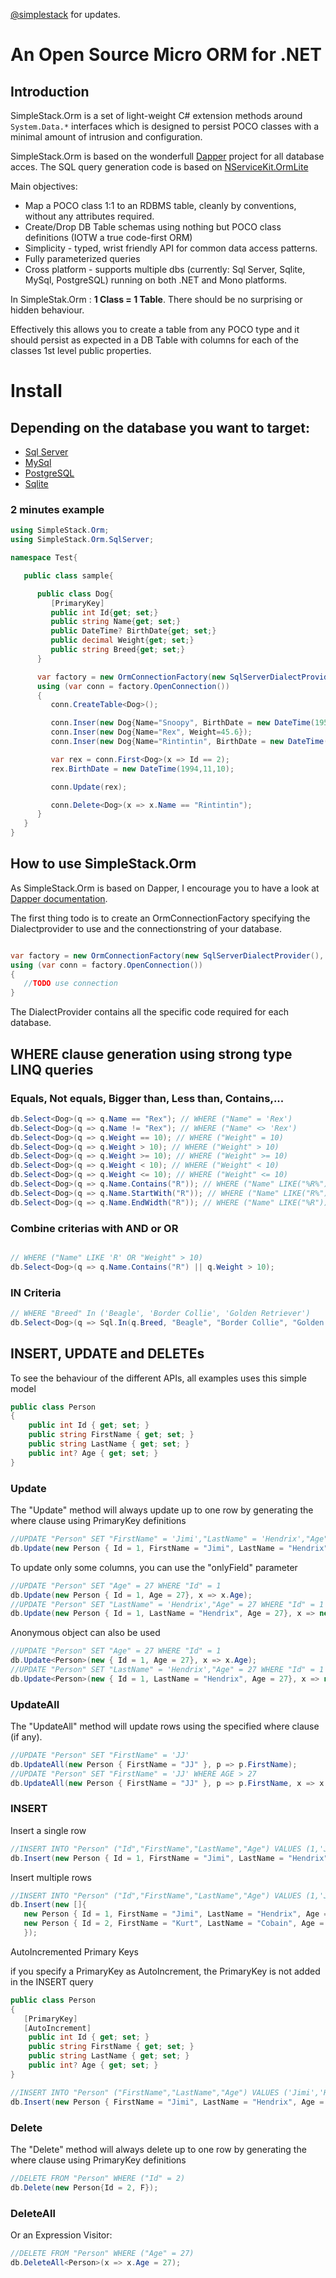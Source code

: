 [@simplestack](http://twitter.com/servicestack) for updates.

# An Open Source Micro ORM for .NET

## Introduction

SimpleStack.Orm is a set of light-weight C# extension methods around `System.Data.*` interfaces which is designed to persist POCO classes with a minimal amount of intrusion and configuration.

SimpleStack.Orm is based on the wonderfull [Dapper](dd) project for all database acces. The SQL query generation code is based on [NServiceKit.OrmLite](ff)

Main objectives:

  * Map a POCO class 1:1 to an RDBMS table, cleanly by conventions, without any attributes required.
  * Create/Drop DB Table schemas using nothing but POCO class definitions (IOTW a true code-first ORM)
  * Simplicity - typed, wrist friendly API for common data access patterns.
  * Fully parameterized queries
  * Cross platform - supports multiple dbs (currently: Sql Server, Sqlite, MySql, PostgreSQL) running on both .NET and Mono platforms.

In SimpleStak.Orm : **1 Class = 1 Table**. There should be no surprising or hidden behaviour.

Effectively this allows you to create a table from any POCO type and it should persist as expected in a DB Table with columns for each of the classes 1st level public properties.

# Install

## Depending on the database you want to target:

  - [Sql Server](http://nuget.org/List/Packages/ServiceStack.OrmLite.SqlServer)
  - [MySql](http://nuget.org/List/Packages/ServiceStack.OrmLite.MySql)
  - [PostgreSQL](http://nuget.org/List/Packages/ServiceStack.OrmLite.PostgreSQL)
  - [Sqlite](http://nuget.org/packages/ServiceStack.OrmLite.Sqlite.Mono)

### 2 minutes example

```csharp
using SimpleStack.Orm;
using SimpleStack.Orm.SqlServer;

namespace Test{

   public class sample{

      public class Dog{
         [PrimaryKey]
         public int Id{get; set;}
         public string Name{get; set;}
         public DateTime? BirthDate{get; set;}
         public decimal Weight{get; set;}
         public string Breed{get; set;}
      }

      var factory = new OrmConnectionFactory(new SqlServerDialectProvider(), "server=...");
      using (var conn = factory.OpenConnection())
      {
         conn.CreateTable<Dog>();

         conn.Inser(new Dog{Name="Snoopy", BirthDate = new DateTime(1950,10,01), Weight=25.4});
         conn.Inser(new Dog{Name="Rex", Weight=45.6});
         conn.Inser(new Dog{Name="Rintintin", BirthDate = new DateTime(1918,09,13), Weight=2});

         var rex = conn.First<Dog>(x => Id == 2);
         rex.BirthDate = new DateTime(1994,11,10);

         conn.Update(rex);

         conn.Delete<Dog>(x => x.Name == "Rintintin");
      }
   }
}
```

## How to use SimpleStack.Orm

As SimpleStack.Orm is based on Dapper, I encourage you to have a look at [Dapper documentation](https://github.com/StackExchange/dapper-dot-net/blob/master/Readme.md).

The first thing todo is to create an OrmConnectionFactory specifying the Dialectprovider to use and the connectionstring of your database.

```csharp

var factory = new OrmConnectionFactory(new SqlServerDialectProvider(), "server=...");
using (var conn = factory.OpenConnection())
{
   //TODO use connection
}
```

The DialectProvider contains all the specific code required for each database.

## WHERE clause generation using strong type LINQ queries

### Equals, Not equals, Bigger than, Less than, Contains,...

```csharp
db.Select<Dog>(q => q.Name == "Rex"); // WHERE ("Name" = 'Rex')
db.Select<Dog>(q => q.Name != "Rex"); // WHERE ("Name" <> 'Rex')
db.Select<Dog>(q => q.Weight == 10); // WHERE ("Weight" = 10)
db.Select<Dog>(q => q.Weight > 10); // WHERE ("Weight" > 10)
db.Select<Dog>(q => q.Weight >= 10); // WHERE ("Weight" >= 10)
db.Select<Dog>(q => q.Weight < 10); // WHERE ("Weight" < 10)
db.Select<Dog>(q => q.Weight <= 10); // WHERE ("Weight" <= 10)
db.Select<Dog>(q => q.Name.Contains("R")); // WHERE ("Name" LIKE("%R%"))
db.Select<Dog>(q => q.Name.StartWith("R")); // WHERE ("Name" LIKE("R%"))
db.Select<Dog>(q => q.Name.EndWidth("R")); // WHERE ("Name" LIKE("%R"))

```

### Combine criterias with AND or OR

```csharp

// WHERE ("Name" LIKE 'R' OR "Weight" > 10)
db.Select<Dog>(q => q.Name.Contains("R") || q.Weight > 10);

```

### IN Criteria

```csharp
// WHERE "Breed" In ('Beagle', 'Border Collie', 'Golden Retriever')
db.Select<Dog>(q => Sql.In(q.Breed, "Beagle", "Border Collie", "Golden Retriever"));
```

## INSERT, UPDATE and DELETEs

To see the behaviour of the different APIs, all examples uses this simple model

```csharp
public class Person
{
	public int Id { get; set; }
	public string FirstName { get; set; }
	public string LastName { get; set; }
	public int? Age { get; set; }
}
```

### Update

The "Update" method will always update up to one row by generating the where clause using PrimaryKey definitions

```csharp
//UPDATE "Person" SET "FirstName" = 'Jimi',"LastName" = 'Hendrix',"Age" = 27 WHERE "Id" = 1
db.Update(new Person { Id = 1, FirstName = "Jimi", LastName = "Hendrix", Age = 27});
```

To update only some columns, you can use the "onlyField" parameter

```csharp
//UPDATE "Person" SET "Age" = 27 WHERE "Id" = 1
db.Update(new Person { Id = 1, Age = 27}, x => x.Age);
//UPDATE "Person" SET "LastName" = 'Hendrix',"Age" = 27 WHERE "Id" = 1
db.Update(new Person { Id = 1, LastName = "Hendrix", Age = 27}, x => new {x.Age, x.LastName});
```

Anonymous object can also be used

```csharp
//UPDATE "Person" SET "Age" = 27 WHERE "Id" = 1
db.Update<Person>(new { Id = 1, Age = 27}, x => x.Age);
//UPDATE "Person" SET "LastName" = 'Hendrix',"Age" = 27 WHERE "Id" = 1
db.Update<Person>(new { Id = 1, LastName = "Hendrix", Age = 27}, x => new {x.Age, x.LastName});
```

### UpdateAll

The "UpdateAll" method will update rows using the specified where clause (if any).

```csharp
//UPDATE "Person" SET "FirstName" = 'JJ'
db.UpdateAll(new Person { FirstName = "JJ" }, p => p.FirstName);
//UPDATE "Person" SET "FirstName" = 'JJ' WHERE AGE > 27
db.UpdateAll(new Person { FirstName = "JJ" }, p => p.FirstName, x => x.Age > 27);
```

### INSERT

Insert a single row

```csharp
//INSERT INTO "Person" ("Id","FirstName","LastName","Age") VALUES (1,'Jimi','Hendrix',27)
db.Insert(new Person { Id = 1, FirstName = "Jimi", LastName = "Hendrix", Age = 27 });
```

Insert multiple rows

```csharp
//INSERT INTO "Person" ("Id","FirstName","LastName","Age") VALUES (1,'Jimi','Hendrix',27)
db.Insert(new []{
   new Person { Id = 1, FirstName = "Jimi", LastName = "Hendrix", Age = 27 },
   new Person { Id = 2, FirstName = "Kurt", LastName = "Cobain", Age = 27 },
   });
```

AutoIncremented Primary Keys

if you specify a PrimaryKey as AutoIncrement, the PrimaryKey is not added in the INSERT query

```csharp
public class Person
{
   [PrimaryKey]
   [AutoIncrement]
	public int Id { get; set; }
	public string FirstName { get; set; }
	public string LastName { get; set; }
	public int? Age { get; set; }
}

//INSERT INTO "Person" ("FirstName","LastName","Age") VALUES ('Jimi','Hendrix',27)
db.Insert(new Person { FirstName = "Jimi", LastName = "Hendrix", Age = 27 });

```

### Delete

The "Delete" method will always delete up to one row by generating the where clause using PrimaryKey definitions

```csharp
//DELETE FROM "Person" WHERE ("Id" = 2)
db.Delete(new Person{Id = 2, F});
```

### DeleteAll
Or an Expression Visitor:
```csharp
//DELETE FROM "Person" WHERE ("Age" = 27)
db.DeleteAll<Person>(x => x.Age = 27);
```

